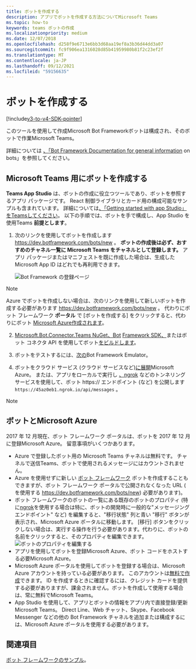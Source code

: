 ```yaml
---
title: ボットを作成する
description: アプリでボットを作成する方法についてMicrosoft Teams
ms.topic: how-to
keywords: teams ボットの作成
ms.localizationpriority: medium
ms.date: 12/07/2018
ms.openlocfilehash: d258f9e6713e6bb3d68aa19ef8a3b36d44dd3a07
ms.sourcegitcommit: fc9f906ea1316028d85b41959980b81f2c23ef2f
ms.translationtype: MT
ms.contentlocale: ja-JP
ms.lasthandoff: 09/12/2021
ms.locfileid: "59156635"
---
```

# <a name="create-a-bot"></a>ボットを作成する

[!include[v3-to-v4-SDK-pointer](~/includes/v3-to-v4-pointer-bots.md)]

このツールを使用して作成Microsoft Bot Frameworkボットは構成され、そのボットで作業Microsoft Teams。

詳細については [、「Bot Framework Documentation for general information](/azure/bot-service/?view=azure-bot-service-3.0&preserve-view=true) on bots」を参照してください。

## <a name="create-a-bot-for-microsoft-teams"></a>Microsoft Teams 用にボットを作成する

**Teams App Studio** は、ボットの作成に役立つツールであり、ボットを参照するアプリ パッケージです。 React 制御ライブラリとカード用の構成可能なサンプルも含まれています。 詳細については[、「Getting started with app Studio」をTeamsしてください](~/concepts/build-and-test/app-studio-overview.md)。 以下の手順では、ボットを手で構成し、App Studio を使用Teams **前提とします**。

1. 次のリンクを使用してボットを作成します https://dev.botframework.com/bots/new 。 **ボットの作成後は必ず、おすすめのチャネル一覧に Microsoft Teams をチャネルとして登録します。** アプリ パッケージまたはマニフェストを既に作成した場合は、生成した Microsoft App ID はどれでも再利用できます。

   ![Bot Framework の登録ページ](~/assets/images/bots/bfregister.png)

> [!NOTE]
> Azure でボットを作成しない場合は、次のリンクを使用して新しいボットを作成する必要があります https://dev.botframework.com/bots/new 。 代わりにボット フレームワーク **ポータル** で [ボットを作成する] をクリックすると、代わりにボット [Microsoft Azure作成されます](#bots-and-microsoft-azure)。

2. [Microsoft.Bot.Connector.Teams NuGet、Bot](https://www.nuget.org/packages/Microsoft.Bot.Connector.Teams) [Framework SDK、](https://github.com/microsoft/botframework-sdk)またはボット コネクタ API を使用してボット[をビルドします](/bot-framework/rest-api/bot-framework-rest-connector-api-reference)。

3. ボットをテストするには、[次の](/bot-framework/debug-bots-emulator)Bot Framework Emulator。

4. ボットをクラウド サービス (クラウド サービスなど)[に展開](https://azure.microsoft.com/)Microsoft Azure。 または、アプリをローカルで実行し [、ngrok](https://ngrok.com) などのトンネリング サービスを使用して、ボット https:// エンドポイント (など) を公開します `https://45az0eb1.ngrok.io/api/messages` 。

> [!NOTE]
> ## <a name="bots-and-microsoft-azure"></a>ボットとMicrosoft Azure
> 2017 年 12 月現在、ボット フレームワーク ポータルは、ボットを 2017 年 12 月に登録Microsoft Azure。 留意事項がいくつかあります。
>
> * Azure で登録したボット用の Microsoft Teams チャネルは無料です。 チャネルで送信Teams、ボットで使用されるメッセージにはカウントされません。
> * Azure を使用せずに新しい [ボット フレームワーク](https://dev.botframework.com/bots/new) ボットを作成することもできますが、ボット フレームワーク ポータルで公開されなくなった URL ( を使用する https://dev.botframework.com/bots/new) 必要があります)。
> * ボット フレームワークのボットの一覧にある既存のボット[](https://dev.botframework.com/bots)のプロパティ (特に[ngrok](https://ngrok.com)を使用する場合は特に、ボットの開発時に一般的な"メッセージング エンドポイント" など) を編集すると、"移行状態" 列と青い "移行" ボタンが表示され、Microsoft Azure ポータルに移動します。 [移行] ボタンをクリックしない場合は、実行する操作を行う必要があります。代わりに、ボットの名前をクリックすると、そのプロパティを編集できます。</br>
   ![ボットのプロパティを編集する](~/assets/images/bots/bf-migrate-bot-to-azure.png)
> * アプリを使用してボットを登録Microsoft Azure、ボット コードをホストする必要Microsoft Azure。 
> * Microsoft Azure ポータルを使用してボットを登録する場合は、Microsoft Azure アカウントを持っている必要があります。 このアカウントは[無料で作成](https://azure.microsoft.com/free/)できます。 ID を作成するときに確認するには、クレジット カードを提供する必要がありますが、課金されません。ボットを作成して使用する場合は、常に無料でMicrosoft Teams。
> * App Studio を使用して、アプリとボットの情報をアプリ内で直接登録/更新Microsoft Teams。 Direct Line、Web チャット、Skype、Facebook Messenger などの他の Bot Framework チャネルを追加または構成するには、Microsoft Azure ポータルを使用する必要があります。

## <a name="see-also"></a>関連項目

[ボット フレームワークのサンプル](https://github.com/Microsoft/BotBuilder-Samples/blob/master/README.md)。
